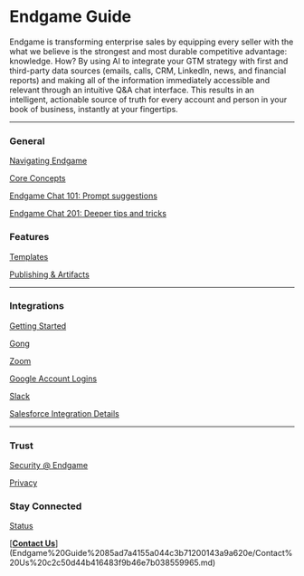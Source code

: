 # Endgame Guide

Endgame is transforming enterprise sales by equipping every seller with the what we believe is the strongest and most durable competitive advantage: knowledge. How? By using AI to integrate your GTM strategy with first and third-party data sources (emails, calls, CRM, LinkedIn, news, and financial reports) and making all of the information immediately accessible and relevant through an intuitive Q&A chat interface. This results in an intelligent, actionable source of truth for every account and person in your book of business, instantly at your fingertips.

---

### General

[Navigating Endgame](Endgame%20Guide%2085ad7a4155a044c3b71200143a9a620e/Navigating%20Endgame%201f50ee6f29db80bc9621efedda2f49da.md)

[Core Concepts](Endgame%20Guide%2085ad7a4155a044c3b71200143a9a620e/Core%20Concepts%201fa0ee6f29db804caea0e154636d4eb3.md)

[Endgame Chat 101: Prompt suggestions](Endgame%20Guide%2085ad7a4155a044c3b71200143a9a620e/Endgame%20Chat%20101%20Prompt%20suggestions%201f50ee6f29db8043ae8ec93e7b13e59a.md)

[Endgame Chat 201: Deeper tips and tricks](Endgame%20Guide%2085ad7a4155a044c3b71200143a9a620e/Endgame%20Chat%20201%20Deeper%20tips%20and%20tricks%2022c0ee6f29db80349aa2e3457ec2f2d1.md)

### Features

[Templates](Endgame%20Guide%2085ad7a4155a044c3b71200143a9a620e/Templates%2021c0ee6f29db805c926fd69c1a61a95f.md)

[Publishing & Artifacts](Endgame%20Guide%2085ad7a4155a044c3b71200143a9a620e/Publishing%20&%20Artifacts%2021d0ee6f29db804785d0df58896a9ba4.md)

---

### Integrations

[Getting Started](Endgame%20Guide%2085ad7a4155a044c3b71200143a9a620e/Getting%20Started%2016c0ee6f29db81b1acbcd98f11db173e.md)

[Gong](Endgame%20Guide%2085ad7a4155a044c3b71200143a9a620e/Gong%203cf042f6424d41d7ba236f5a6397113f.md)

[Zoom](Endgame%20Guide%2085ad7a4155a044c3b71200143a9a620e/Zoom%201a70ee6f29db802582b7dc368826abdd.md)

[Google Account Logins](Endgame%20Guide%2085ad7a4155a044c3b71200143a9a620e/Google%20Account%20Logins%201d10ee6f29db80eeabf2ebe2e3ef0dcf.md)

[Slack](Endgame%20Guide%2085ad7a4155a044c3b71200143a9a620e/Slack%201ec0ee6f29db8008be69f057fb163c02.md)

[Salesforce Integration Details](Endgame%20Guide%2085ad7a4155a044c3b71200143a9a620e/Salesforce%20Integration%20Details%20312586d54a394da3add57965dbd0678d.md)

---

### Trust

[Security @ Endgame](Endgame%20Guide%2085ad7a4155a044c3b71200143a9a620e/Security%20@%20Endgame%20fa1417d5c7df4aa580a9735f6e9250a0.md)

[ Privacy](Endgame%20Guide%2085ad7a4155a044c3b71200143a9a620e/Privacy%209d56fad96c2a4e1f9a2a82d5b109882a.md)

### Stay Connected

[Status](Endgame%20Guide%2085ad7a4155a044c3b71200143a9a620e/Status%20bfe15ef8ea7c4cecb0f5875fed125861.md)

[[**Contact Us**](mailto:support@endgame.io)](Endgame%20Guide%2085ad7a4155a044c3b71200143a9a620e/Contact%20Us%20c2c50d44b416483f9b46e7b038559965.md)